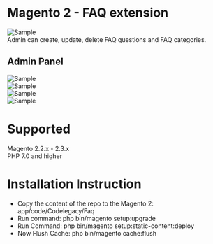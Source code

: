 # Magento 2 - FAQ extension  
![Sample](https://github.com/Alexander-Pop/MageCode/blob/master/docs/Faq/Frontend.png "Frontend")  
Admin can create, update, delete FAQ questions and FAQ categories.  

## Admin Panel  
![Sample](https://github.com/Alexander-Pop/MageCode/blob/master/docs/Faq/Admin_Categories.png "Categories page")  
![Sample](https://github.com/Alexander-Pop/MageCode/blob/master/docs/Faq/Admin_Category_Form.png "Category Edit Form")  
![Sample](https://github.com/Alexander-Pop/MageCode/blob/master/docs/Faq/Admin_Questions.png "Questions Page")  
![Sample](https://github.com/Alexander-Pop/MageCode/blob/master/docs/Faq/Admin_Question_Form.png "Question Edit Form")  

# Supported  
Magento 2.2.x - 2.3.x  
PHP 7.0 and higher  

# Installation Instruction  
* Copy the content of the repo to the Magento 2: app/code/Codelegacy/Faq
* Run command: php bin/magento setup:upgrade
* Run Command: php bin/magento setup:static-content:deploy
* Now Flush Cache: php bin/magento cache:flush
